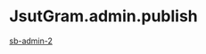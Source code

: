 # JsutGram.admin.publish

[sb-admin-2](https://github.com/BlackrockDigital/startbootstrap-sb-admin-2)